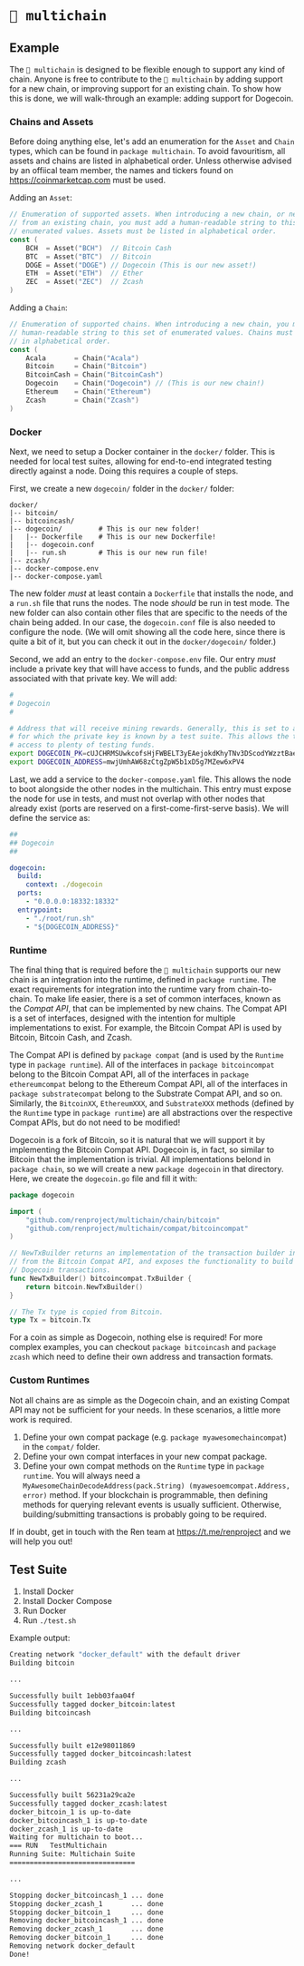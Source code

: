 # `🔗 multichain`


## Example

The `🔗 multichain` is designed to be flexible enough to support any kind of chain. Anyone is free to contribute to the `🔗 multichain` by adding support for a new chain, or improving support for an existing chain. To show how this is done, we will walk-through an example: adding support for Dogecoin.

### Chains and Assets

Before doing anything else, let's add an enumeration for the `Asset` and `Chain` types, which can be found in `package multichain`. To avoid favouritism, all assets and chains are listed in alphabetical order. Unless otherwise advised by an offiical team member, the names and tickers found on https://coinmarketcap.com must be used.

Adding an `Asset`:

```go
// Enumeration of supported assets. When introducing a new chain, or new asset
// from an existing chain, you must add a human-readable string to this set of
// enumerated values. Assets must be listed in alphabetical order.
const (
    BCH  = Asset("BCH")  // Bitcoin Cash
    BTC  = Asset("BTC")  // Bitcoin
    DOGE = Asset("DOGE") // Dogecoin (This is our new asset!)
    ETH  = Asset("ETH")  // Ether
    ZEC  = Asset("ZEC")  // Zcash
)
```

Adding a `Chain`:

```go
// Enumeration of supported chains. When introducing a new chain, you must add a
// human-readable string to this set of enumerated values. Chains must be listed
// in alphabetical order.
const (
    Acala       = Chain("Acala")
    Bitcoin     = Chain("Bitcoin")
    BitcoinCash = Chain("BitcoinCash")
    Dogecoin    = Chain("Dogecoin") // (This is our new chain!)
    Ethereum    = Chain("Ethereum")
    Zcash       = Chain("Zcash")
)
```

### Docker

Next, we need to setup a Docker container in the `docker/` folder. This is needed for local test suites, allowing for end-to-end integrated testing directly against a node. Doing this requires a couple of steps.

First, we create a new `dogecoin/` folder in the `docker/` folder:

```
docker/
|-- bitcoin/
|-- bitcoincash/
|-- dogecoin/         # This is our new folder!
|   |-- Dockerfile    # This is our new Dockerfile!
|   |-- dogecoin.conf
|   |-- run.sh        # This is our new run file!
|-- zcash/
|-- docker-compose.env
|-- docker-compose.yaml
```

The new folder _must_ at least contain a `Dockerfile` that installs the node, and a `run.sh` file that runs the nodes. The node _should_ be run in test mode. The new folder can also contain other files that are specific to the needs of the chain being added. In our case, the `dogecoin.conf` file is also needed to configure the node. (We will omit showing all the code here, since there is quite a bit of it, but you can check it out in the `docker/dogecoin/` folder.)

Second, we add an entry to the `docker-compose.env` file. Our entry _must_ include a private key that will have access to funds, and the public address associated with that private key. We will add:

```sh
#
# Dogecoin
#

# Address that will receive mining rewards. Generally, this is set to an address
# for which the private key is known by a test suite. This allows the test suite
# access to plenty of testing funds.
export DOGECOIN_PK=cUJCHRMSUwkcofsHjFWBELT3yEAejokdKhyTNv3DScodYWzztBae
export DOGECOIN_ADDRESS=mwjUmhAW68zCtgZpW5b1xD5g7MZew6xPV4
```

Last, we add a service to the `docker-compose.yaml` file. This allows the node to boot alongside the other nodes in the multichain. This entry must expose the node for use in tests, and must not overlap with other nodes that already exist (ports are reserved on a first-come-first-serve basis). We will define the service as:

```yaml
##
## Dogecoin
##

dogecoin:
  build:
    context: ./dogecoin
  ports:
    - "0.0.0.0:18332:18332"
  entrypoint:
    - "./root/run.sh"
    - "${DOGECOIN_ADDRESS}"
```

### Runtime

The final thing that is required before the `🔗 multichain` supports our new chain is an integration into the runtime, defined in `package runtime`. The exact requirements for integration into the runtime vary from chain-to-chain. To make life easier, there is a set of common interfaces, known as the _Compat API_, that can be implemented by new chains. The Compat API is a set of interfaces, designed with the intention for multiple implementations to exist. For example, the Bitcoin Compat API is used by Bitcoin, Bitcoin Cash, and Zcash.

The Compat API is defined by `package compat` (and is used by the `Runtime` type in `package runtime`). All of the interfaces in `package bitcoincompat` belong to the Bitcoin Compat API, all of the interfaces in `package ethereumcompat` belong to the Ethereum Compat API, all of the interfaces in `package substratecompat` belong to the Substrate Compat API, and so on. Similarly, the `BitcoinXX`, `EthereumXXX`, and `SubstrateXXX` methods (defined by the `Runtime` type in `package runtime`) are all abstractions over the respective Compat APIs, but do not need to be modified!

Dogecoin is a fork of Bitcoin, so it is natural that we will support it by implementing the Bitcoin Compat API. Dogecoin is, in fact, so similar to Bitcoin that the implementation is trivial. All implementations belond in `package chain`, so we will create a new `package dogecoin` in that directory. Here, we create the `dogecoin.go` file and fill it with:

```go
package dogecoin

import (
    "github.com/renproject/multichain/chain/bitcoin"
    "github.com/renproject/multichain/compat/bitcoincompat"
)

// NewTxBuilder returns an implementation of the transaction builder interface
// from the Bitcoin Compat API, and exposes the functionality to build simple
// Dogecoin transactions.
func NewTxBuilder() bitcoincompat.TxBuilder {
    return bitcoin.NewTxBuilder()
}

// The Tx type is copied from Bitcoin.
type Tx = bitcoin.Tx
```

For a coin as simple as Dogecoin, nothing else is required! For more complex examples, you can checkout `package bitcoincash` and `package zcash` which need to define their own address and transaction formats.

### Custom Runtimes

Not all chains are as simple as the Dogecoin chain, and an existing Compat API may not be sufficient for your needs. In these scenarios, a little more work is required.

1. Define your own compat package (e.g. `package myawesomechaincompat`) in the `compat/` folder.
2. Define your own compat interfaces in your new compat package.
3. Define your own compat methods on the `Runtime` type in `package runtime`. You will always need a `MyAwesomeChainDecodeAddress(pack.String) (myawesoemcompat.Address, error)` method. If your blockchain is programmable, then defining methods for querying relevant events is usually sufficient. Otherwise, building/submitting transactions is probably going to be required.

If in doubt, get in touch with the Ren team at https://t.me/renproject and we will help you out!

## Test Suite

1. Install Docker
2. Install Docker Compose
3. Run Docker
4. Run `./test.sh`

Example output:

```sh
Creating network "docker_default" with the default driver
Building bitcoin

...

Successfully built 1ebb03faa04f
Successfully tagged docker_bitcoin:latest
Building bitcoincash

...

Successfully built e12e98011869
Successfully tagged docker_bitcoincash:latest
Building zcash

...

Successfully built 56231a29ca2e
Successfully tagged docker_zcash:latest
docker_bitcoin_1 is up-to-date
docker_bitcoincash_1 is up-to-date
docker_zcash_1 is up-to-date
Waiting for multichain to boot...
=== RUN   TestMultichain
Running Suite: Multichain Suite
===============================

...

Stopping docker_bitcoincash_1 ... done
Stopping docker_zcash_1       ... done
Stopping docker_bitcoin_1     ... done
Removing docker_bitcoincash_1 ... done
Removing docker_zcash_1       ... done
Removing docker_bitcoin_1     ... done
Removing network docker_default
Done!
```
